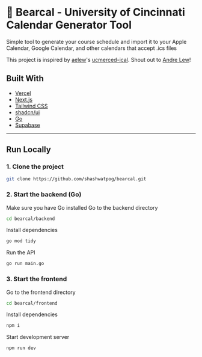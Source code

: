 # 📆 Bearcal - University of Cincinnati Calendar Generator Tool

Simple tool to generate your course schedule and import it to your Apple Calendar, Google Calendar, and other calendars that accept .ics files

This project is inspired by [aelew](https://github.com/aelew)'s [ucmerced-ical](https://github.com/aelew/ucmerced-ical). Shout out to [Andre Lew](https://aelew.com/)!

## Built With
- [Vercel](https://vercel.com/) 
- [Next.js](https://nextjs.org/)
- [Tailwind CSS](https://tailwindcss.com/)
- [shadcn/ui](https://ui.shadcn.com/)
- [Go](https://go.dev/)
- [Supabase](https://supabase.com/)

---

## Run Locally

### 1. Clone the project

```bash
git clone https://github.com/shashwatpog/bearcal.git
```

### 2. Start the backend (Go)

Make sure you have Go installed
Go to the backend directory

```bash
cd bearcal/backend
```
Install dependencies

```bash
go mod tidy
```
Run the API

```bash
go run main.go
```

### 3. Start the frontend

Go to the frontend directory

```bash
cd bearcal/frontend
```

Install dependencies

```bash
npm i
```

Start development server

```bash
npm run dev
```
